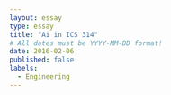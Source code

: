 ```yaml
---
layout: essay
type: essay
title: "Ai in ICS 314"
# All dates must be YYYY-MM-DD format!
date: 2016-02-06
published: false
labels:
  - Engineering
---
```

